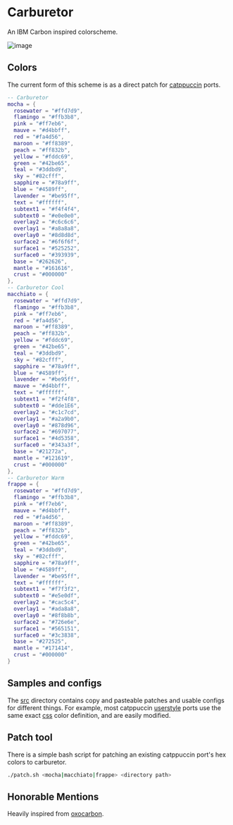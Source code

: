 # Carburetor

An IBM Carbon inspired colorscheme. 

![image](https://github.com/ozwaldorf/carburetor/assets/8976745/b37d7956-8230-4bed-ae56-4bcc56813ed3)

## Colors

The current form of this scheme is as a direct patch for [catppuccin](https://github.com/catppuccin/catppuccin) ports.

```lua
-- Carburetor
mocha = {
  rosewater = "#ffd7d9",
  flamingo = "#ffb3b8",
  pink = "#ff7eb6",
  mauve = "#d4bbff",
  red = "#fa4d56",
  maroon = "#ff8389",
  peach = "#ff832b",
  yellow = "#fddc69",
  green = "#42be65",
  teal = "#3ddbd9",
  sky = "#82cfff",
  sapphire = "#78a9ff",
  blue = "#4589ff",
  lavender = "#be95ff",
  text = "#ffffff",
  subtext1 = "#f4f4f4",
  subtext0 = "#e0e0e0",
  overlay2 = "#c6c6c6",
  overlay1 = "#a8a8a8",
  overlay0 = "#8d8d8d",
  surface2 = "#6f6f6f",
  surface1 = "#525252",
  surface0 = "#393939",
  base = "#262626",
  mantle = "#161616",
  crust = "#000000"
},
-- Carburetor Cool
macchiato = {
  rosewater = "#ffd7d9",
  flamingo = "#ffb3b8",
  pink = "#ff7eb6",
  red = "#fa4d56",
  maroon = "#ff8389",
  peach = "#ff832b",
  yellow = "#fddc69",
  green = "#42be65",
  teal = "#3ddbd9",
  sky = "#82cfff",
  sapphire = "#78a9ff",
  blue = "#4589ff",
  lavender = "#be95ff",
  mauve = "#d4bbff",
  text = "#ffffff",
  subtext1 = "#f2f4f8",
  subtext0 = "#dde1E6",
  overlay2 = "#c1c7cd",
  overlay1 = "#a2a9b0",
  overlay0 = "#878d96",
  surface2 = "#697077",
  surface1 = "#4d5358",
  surface0 = "#343a3f",
  base = "#21272a",
  mantle = "#121619",
  crust = "#000000"
},
-- Carburetor Warm
frappe = {
  rosewater = "#ffd7d9",
  flamingo = "#ffb3b8",
  pink = "#ff7eb6",
  mauve = "#d4bbff",
  red = "#fa4d56",
  maroon = "#ff8389",
  peach = "#ff832b",
  yellow = "#fddc69",
  green = "#42be65",
  teal = "#3ddbd9",
  sky = "#82cfff",
  sapphire = "#78a9ff",
  blue = "#4589ff",
  lavender = "#be95ff",
  text = "#ffffff",
  subtext1 = "#f7f3f2",
  subtext0 = "#e5e0df",
  overlay2 = "#cac5c4",
  overlay1 = "#ada8a8",
  overlay0 = "#8f8b8b",
  surface2 = "#726e6e",
  surface1 = "#565151",
  surface0 = "#3c3838",
  base = "#272525",
  mantle = "#171414",
  crust = "#000000"
}
```

## Samples and configs

The [src](src) directory contains copy and pasteable patches and usable configs for different things. For example, most catppuccin [userstyle](https://github.com/catppuccin/userstyles/) ports use the same exact [css](src/userstyle.css) color definition, and are easily modified.

## Patch tool

There is a simple bash script for patching an existing catppuccin port's hex colors to carburetor.

```bash
./patch.sh <mocha|macchiato|frappe> <directory path>
```

## Honorable Mentions

Heavily inspired from [oxocarbon](https://github.com/nyoom-engineering/oxocarbon/).
